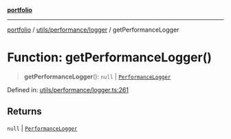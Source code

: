 [**portfolio**](../../../../README.md)

***

[portfolio](../../../../modules.md) / [utils/performance/logger](../README.md) / getPerformanceLogger

# Function: getPerformanceLogger()

> **getPerformanceLogger**(): `null` \| [`PerformanceLogger`](../classes/PerformanceLogger.md)

Defined in: [utils/performance/logger.ts:261](https://github.com/tnorlund/Portfolio/blob/2979ebedf0e6284a1cb6adcf12ab3868346b9553/portfolio/utils/performance/logger.ts#L261)

## Returns

`null` \| [`PerformanceLogger`](../classes/PerformanceLogger.md)
